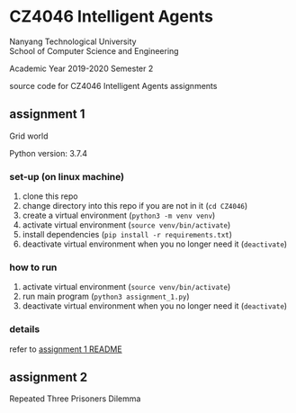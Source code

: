 # CZ4046 Intelligent Agents

Nanyang Technological University  
School of Computer Science and Engineering

Academic Year 2019-2020 Semester 2

source code for CZ4046 Intelligent Agents assignments  

## assignment 1

Grid world

Python version: 3.7.4

### set-up (on linux machine)

1. clone this repo
2. change directory into this repo if you are not in it (`cd CZ4046`)
3. create a virtual environment (`python3 -m venv venv`)
4. activate virtual environment (`source venv/bin/activate`)
5. install dependencies (`pip install -r requirements.txt`)
6. deactivate virtual environment when you no longer need it (`deactivate`)

### how to run

1. activate virtual environment (`source venv/bin/activate`)
2. run main program (`python3 assignment_1.py`)
3. deactivate virtual environment when you no longer need it (`deactivate`)

### details

refer to [assignment 1 README](assignment_1/README.md)

## assignment 2

Repeated Three Prisoners Dilemma
